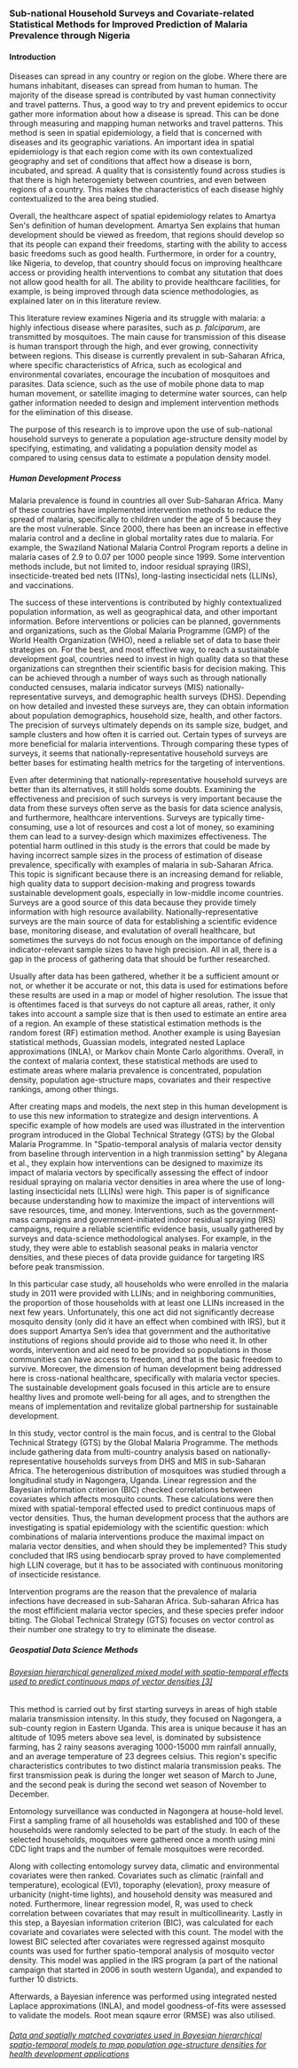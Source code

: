 ### Sub-national Household Surveys and Covariate-related Statistical Methods for Improved Prediction of Malaria Prevalence through Nigeria

#### Introduction

Diseases can spread in any country or region on the globe. Where there are humans inhabitant, diseases can spread from human to human. The majority of the disease spread is contributed by vast human connectivity and travel patterns. Thus, a good way to try and prevent epidemics to occur gather more information about how a disease is spread. This can be done through measuring and mapping human networks and travel patterns. This method is seen in spatial epidemiology, a field that is concerned with diseases and its geographic variations. An important idea in spatial epidemiology is that each region come with its own contextualized geography and set of conditions that affect how a disease is born, incubated, and spread. A quality that is consistently found across studies is that there is high heterogeniety between countries, and even between regions of a country. This makes the characteristics of each disease highly contextualized to the area being studied. 

Overall, the healthcare aspect of spatial epidemiology relates to Amartya Sen's definition of human development. Amartya Sen explains that human development should be viewed as freedom, that regions should develop so that its people can expand their freedoms, starting with the ability to access basic freedoms such as good health. Furthermore, in order for a country, like Nigeria, to develop, that country should focus on improving healthcare access or providing health interventions to combat any situtation that does not allow good health for all. The ability to provide healthcare facilities, for example, is being improved through data science methodologies, as explained later on in this literature review. 

This literature review examines Nigeria and its struggle with malaria: a highly infectious disease where parasites, such as *p. falciparum*, are transmitted by mosquitoes. The main cause for transmission of this disease is human transport through the high, and ever growing, connectivity between regions. This disease is currently prevalent in sub-Saharan Africa, where specific characteristics of Africa, such as ecological and environmental covariates, encourage the incubation of mosquitoes and parasites. Data science, such as the use of mobile phone data to map human movement, or satellite imaging to determine water sources, can help gather information needed to design and implement intervention methods for the elimination of this disease. 

The purpose of this research is to improve upon the use of sub-national household surveys to generate a population age-structure density model by specifying, estimating, and validating a population density model as compared to using census data to estimate a population density model.



##### Human Development Process

Malaria prevalence is found in countries all over Sub-Saharan Africa. Many of these countries have implemented intervention methods to reduce the spread of malaria, specifically to children under the age of 5 because they are the most vulnerable. Since 2000, there has been an increase in effective malaria control and a decline in global mortality rates due to malaria. For example, the Swaziland National Malaria Control Program reports a deline in malaria cases of 2.9 to 0.07 per 1000 people since 1999. Some intervention methods include, but not limited to, indoor residual spraying (IRS), insecticide-treated bed nets (ITNs), long-lasting insecticidal nets (LLINs), and vaccinations.

The success of these interventions is contributed by highly contextualized population information, as well as geographical data, and other important information. Before interventions or policies can be planned, governments and organizations, such as the Global Malaria Programme (GMP) of the World Health Organization (WHO), need a reliable set of data to base their strategies on. For the best, and most effective way, to reach a sustainable development goal, countries need to invest in high quality data so that these organizations can stregnthen their scientific basis for decision making. This can be achieved through a number of ways such as through nationally conducted censuses, malaria indicator surveys (MIS) nationally-representative surveys, and demographic health surveys (DHS). Depending on how detailed and invested these surveys are, they can obtain information about population demographics, household size, health, and other factors. The precision of surveys ultimately depends on its sample size, budget, and sample clusters and how often it is carried out. Certain types of surveys are more beneficial for malaria interventions. Through comparing these types of surveys, it seems that nationally-representative household surveys are better bases for estimating health metrics for the targeting of interventions.

Even after determining that nationally-representative household surveys are better than its alternatives, it still holds some doubts. Examining the effectiveness and precision of such surveys is very important because the data from these surveys often serve as the basis for data science analysis, and furthermore, healthcare interventions. Surveys are typically time-consuming, use a lot of resources and cost a lot of money, so examining them can lead to a survey-design which maximizes effectiveness. The potential harm outlined in this study is the errors that could be made by having incorrect sample sizes in the process of estimation of disease prevalence, specifically with examples of malaria in sub-Saharan Africa. This topic is significant because there is an increasing demand for reliable, high quality data to support decision-making and progress towards sustainable development goals, especially in low-middle income countries. Surveys are a good source of this data because they provide timely information with high resource availability. Nationally-representative surveys are the main source of data for establishing a scientific evidence base, monitoring disease, and evalutation of overall healthcare, but sometimes the surveys do not focus enough on the importance of defining indicator-relevant sample sizes to have high precision. All in all, there is a gap in the process of gathering data that should be further researched.

Usually after data has been gathered, whether it be a sufficient amount or not, or whether it be accurate or not, this data is used for estimations before these results are used in a map or model of higher resolution. The issue that is oftentimes faced is that surveys do not capture all areas, rather, it only takes into account a sample size that is then used to estimate an entire area of a region. An example of these statistical estimation methods is the random forest (RF) estimation method. Another example is using Bayesian statistical methods, Guassian models, integrated nested Laplace approximations (INLA), or Markov chain Monte Carlo algorithms. Overall, in the context of malaria context, these statistical methods are used to estimate areas where malaria prevalence is concentrated, population density, population age-structure maps, covariates and their respective rankings, among other things.

After creating maps and models, the next step in this human development is to use this new information to strategize and design interventions. A specific example of how models are used was illustrated in the intervention program introduced in the Global Technical Strategy (GTS) by the Global Malaria Programme. In "Spatio-temporal analysis of malaria vector density from baseline through intervention in a high tranmission setting" by Alegana et al., they explain how interventions can be designed to maximize its impact of malaria vectors by specifically assessing the effect of indoor residual spraying on malaria vector densities in area where the use of long-lasting insecticidal nets (LLINs) were high. This paper is of significance because understanding how to maximize the impact of interventions will save resources, time, and money. Interventions, such as the government-mass campaigns and government-initiated indoor residual spraying (IRS) campaigns, require a reliable scientific evidence basis, usually gathered by surveys and data-science methodological analyses. For example, in the study, they were able to establish seasonal peaks in malaria venctor densities, and these pieces of data provide guidance for targeting IRS before peak transmission.

In this particular case study, all households who were enrolled in the malaria study in 2011 were provided with LLINs; and in neighboring communities, the proportion of those households with at least one LLINs increased in the next few years. Unfortunately, this one act did not significantly decrease mosquito density (only did it have an effect when combined with IRS), but it does support Amartya Sen’s idea that government and the authoritative institutions of regions should provide aid to those who need it. In other words, intervention and aid need to be provided so populations in those communities can have access to freedom, and that is the basic freedom to survive. Moreover, the dimension of human development being addressed here is cross-national healthcare, specifically with malaria vector species. The sustainable development goals focused in this article are to ensure healthy lives and promote well-being for all ages, and to strengthen the means of implementation and revitalize global partnership for sustainable development.

In this study, vector control is the main focus, and is central to the Global Technical Strategy (GTS) by the Global Malaria Programme. The methods include gathering data from multi-country analysis based on nationally-representative households surveys from DHS and MIS in sub-Saharan Africa. The heterogenious distribution of mosquitoes was studied through a longitudinal study in Nagongera, Uganda. Linear regression and the Bayesian information criterion (BIC) checked correlations between covariates which affects mosquito counts. These calculations were then mixed with spatial-temporal effected used to predict continuous maps of vector densities. Thus, the human development process that the authors are investigating is spatial epidemiology with the scientific question: which combinations of malaria interventions produce the maximal impact on malaria vector densities, and when should they be implemented? This study concluded that IRS using bendiocarb spray proved to have complemented high LLIN coverage, but it has to be associated with continuous monitoring of insecticide resistance.

Intervention programs are the reason that the prevalence of malaria infections have decreased in sub-Saharan Africa. Sub-saharan Africa has the most effificient malaria vector species, and these species prefer indoor biting. The Global Technical Strategy (GTS) focuses on vector control as their number one strategy to try to eliminate the disease.

##### Geospatial Data Science Methods

###### <u>Bayesian hierarchical generalized mixed model with spatio-temporal effects used to predict continuous maps of vector densities [3]</u>

This method is carried out by first starting surveys in areas of high stable malaria transmission intensity. In this study, they focused on Nagongera, a sub-county region in Eastern Uganda. This area is unique because it has an altitude of 1095 meters above sea level, is dominated by subsistence farming, has 2 rainy seasons averaging 1000-15000 mm rainfall annually, and an average temperature of 23 degrees celsius. This region's specific characteristics contributes to two distinct malaria transmission peaks. The first transmission peak is during the longer wet season of March to June, and the second peak is during the second wet season of November to December.

Entomology surveillance was conducted in Nagongera at house-hold level. First a sampling frame of all households was established and 100 of these households were randomly selected to be part of the study. In each of the selected households, moquitoes were gathered once a month using mini CDC light traps and the number of female mosquitoes were recorded.

Along with collecting entomology survey data, climatic and environmental covariates were then ranked. Covariates such as climatic (rainfall and temperature), ecological (EVI), toporaphy (elevation), proxy measure of urbanicity (night-time lights), and household density was measured and noted. Furthermore, linear regression model, R, was used to check correlation between covariates that may result in multicollinearity. Lastly in this step, a Bayesian information criterion (BIC), was calculated for each covariate and covariates were selected with this count. The model with the lowest BIC selected after covariates were regressed against mosquito counts was used for further spatio-temporal analysis of mosquito vector density. This model was applied in the IRS program (a part of the national campaign that started in 2006 in south western Uganda), and expanded to further 10 districts. 

Afterwards, a Bayesian inference was performed using integrated nested Laplace approximations (INLA), and model goodness-of-fits were assessed to validate the models. Root mean sqaure error (RMSE) was also utilised.

###### <u>Data and spatially matched covariates used in Bayesian hierarchical spatio-temporal models to map population age-structure densities for health development applications</u>

